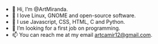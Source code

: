 - 👋 Hi, I’m @ArtMiranda.
- 👀 I love Linux, GNOME and open-source software.
- 🌱 I use Javascript, CSS, HTML, C and Python.
- 💞️ I’m looking for a first job on programming.
- 📫 You can reach me at my email artcamir12@gmail.com.

<!---
ArtMiranda/ArtMiranda is a ✨ special ✨ repository because its `README.md` (this file) appears on your GitHub profile.
You can click the Preview link to take a look at your changes.
--->

